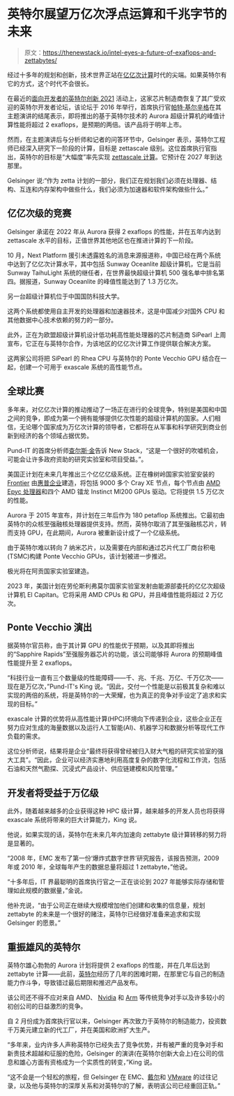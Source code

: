 # 英特尔展望万亿次浮点运算和千兆字节的未来

> 原文：<https://thenewstack.io/intel-eyes-a-future-of-exaflops-and-zettabytes/>

经过十多年的规划和创新，技术世界正站在[亿亿次计算](https://thenewstack.io/nvidia-gpus-nudge-hpe-supercomputer-into-the-exascale/)时代的尖端。如果英特尔有它的方式，这个时代不会很长。

在最近的[面向开发者的英特尔创新 2021](https://thenewstack.io/intel-takes-a-deeper-look-at-software-development/) 活动上，这家芯片制造商恢复了其广受欢迎的英特尔开发者论坛，该论坛于 2016 年举行，首席执行官[帕特·基尔辛格](https://www.linkedin.com/in/patgelsinger/)在其主题演讲的结尾表示，即将推出的基于英特尔技术的 Aurora 超级计算机的峰值计算性能将超过 2 exaflops，是预期的两倍。该产品将于明年上市。

然而，在主题演讲后与分析师和记者的问答环节中，Gelsinger 表示，英特尔工程师已经深入研究下一阶段的计算，目标是 zettascale 级别。这位首席执行官指出，英特尔的目标是“大幅度”率先实现 [zettascale 计算](https://en.wikipedia.org/wiki/Zettascale_computing)。它预计在 2027 年到达那里。

Gelsinger 说:“作为 zetta 计划的一部分，我们正在规划我们必须在处理器、结构、互连和内存架构中做些什么，我们必须为加速器和软件架构做些什么。”

## **亿亿次级的竞赛**

Gelsinger 承诺在 2022 年从 Aurora 获得 2 exaflops 的性能，并在五年内达到 zettascale 水平的目标，正值世界其他地区也在推进计算的下一阶段。

10 月，Next Platform 援引未透露姓名的消息来源报道称，中国已经在两个系统中达到了亿亿次计算水平，其中包括 Sunway Oceanlite 超级计算机，它是当前 Sunway TaihuLight 系统的继任者，在世界最快超级计算机 500 强名单中排名第四。据报道，Sunway Oceanlite 的峰值性能达到了 1.3 万亿次。

另一台超级计算机位于中国国防科技大学。

这两个系统都使用自主开发的处理器和加速器技术，这是中国减少对国外 CPU 和其他数据中心技术依赖的努力的一部分。

此外，正在为欧盟超级计算机设计低功耗高性能处理器的芯片制造商 SiPearl 上周宣布，它正在与英特尔合作，为该地区的亿亿次计算工作提供联合解决方案。

这两家公司将把 SiPearl 的 Rhea CPU 与英特尔的 Ponte Vecchio GPU 结合在一起，创建一个可用于 exascale 系统的高性能节点。

## **全球比赛**

多年来，对亿亿次计算的推动推动了一场正在进行的全球竞争，特别是美国和中国之间的竞争，即成为第一个拥有能够提供亿次性能的超级计算机的国家。人们相信，无论哪个国家成为万亿次计算的领导者，它都将在从军事和科学研究到商业创新到经济的各个领域占据优势。

Pund-IT 的首席分析师[查尔斯·金](https://www.linkedin.com/in/charles-king-344a8b/)告诉 New Stack，“这是一个很好的吹嘘机会，可能会让许多政府资助的研究实验室和项目受益。”。

美国正计划在未来几年推出三个亿亿亿级系统。正在橡树岭国家实验室安装的 [Frontier](https://www.olcf.ornl.gov/frontier/) 由[惠普企业](https://www.hpe.com/us/en/ezmeral.html?utm_content=inline-mention)建造，将包括 9000 多个 Cray XE 节点，每个节点由 [AMD Epyc 处理器](https://thenewstack.io/cpu-benchmarks-for-cloud-providers-intel-vs-amd-vs-amazons-arm-based-graviton2/)和四个 AMD 镭龙 Instinct MI200 GPUs 驱动。它将提供 1.5 万亿次的性能。

Aurora 于 2015 年宣布，并计划在三年后作为 180 petaflop 系统推出。它最初由英特尔的众核至强融核处理器提供支持。然而，英特尔取消了其至强融核芯片，转而支持 GPU，在此期间，Aurora 被重新设计成了一个亿级系统。

由于英特尔难以转向 7 纳米芯片，以及需要在内部和通过芯片代工厂商台积电(TSMC)构建 Ponte Vecchio GPUs，该计划被进一步推迟。

极光将在阿贡国家实验室建造。

2023 年，美国计划在劳伦斯利弗莫尔国家实验室发射由能源部委托的亿亿次超级计算机 El Capitan。它将采用 AMD CPUs 和 GPU，并且峰值性能将超过 2 万亿次。

## **Ponte Vecchio 演出**

据英特尔官员称，由于其计算 GPU 的性能优于预期，以及其即将推出的“Sapphire Rapids”至强服务器芯片的功能，该公司能够将 Aurora 的预期峰值性能提升至 2 exaflops。

“科技行业一直有三个数量级的性能障碍——千、兆、千兆、万亿、千万亿次——现在是万亿次，”Pund-IT's King 说。“因此，交付一个性能是以前极其复杂和难以实现的两倍的系统，将是英特尔的一大荣耀，也为真正的竞争对手设定了追求和实现的目标。”

exascale 计算的优势将从高性能计算(HPC)环境向下传递到企业，这些企业正在努力应对生成的海量数据以及运行人工智能(AI)、机器学习和数据分析等现代工作负载的需求。

这位分析师说，结果将是企业“最终将获得曾经被归入财大气粗的研究实验室的强大工具”。“因此，企业可以经济实惠地利用高度复杂的数字化流程和工作流，包括石油和天然气勘探、沉浸式产品设计、供应链建模和风险管理。”

## **开发者将受益于万亿级**

此外，随着越来越多的企业获得这种 HPC 级计算，越来越多的开发人员也将获得 exascale 系统将带来的巨大计算能力，King 说。

他说，如果实现的话，英特尔在未来几年内加速向 zettabyte 级计算转移的努力将是显著的。

“2008 年，EMC 发布了第一份‘爆炸式数字世界’研究报告，该报告预测，2009 年或 2010 年，全球每年产生的数据总量将超过 1 zettabyte，”他说。

“十多年后，IT 界最聪明的首席执行官之一正在谈论到 2027 年能够实际存储和管理如此规模的数据量，”金说。

他补充说，“由于公司正在继续大规模增加他们创建和收集的信息量，规划 zettabyte 的未来是一个很好的赌注，英特尔已经做好准备来追求和实现 Gelsinger 的愿景。”

## **重振雄风的英特尔**

英特尔雄心勃勃的 Aurora 计划将提供 2 exaflops 的性能，并在几年后达到 zettabyte 计算——此前，[英特尔](https://thenewstack.io/intel-unveils-next-generation-neuromorphic-computing-chip/)经历了几年的困难时期，在那里它与自己的制造能力作斗争，导致错过最后期限和推迟产品发布。

该公司还不得不应对来自 AMD、 [Nvidia](https://thenewstack.io/omniverse-kit-nvidia-metaverse-sdk/) 和 [Arm](https://thenewstack.io/arm-looks-to-supercharge-iot-software-development/) 等传统竞争对手以及许多较小的初创公司的日益激烈的竞争。

自 2 月份成为首席执行官以来，Gelsinger 再次致力于英特尔的制造能力，投资数千万美元建立新的代工厂，并在美国和欧洲扩大生产。

“多年来，业内许多人声称英特尔已经失去了竞争优势，并有被严重的竞争对手和新贵技术超越和征服的危险，Gelsinger 的演讲(在英特尔创新大会上)在公司的信息和雄心方面有资格成为一个实质性的转变，”King 说。

“这不会是一个轻松的旅程，但 Gelsinger 在 EMC、[戴尔](https://www.delltechnologies.com/en-us/index.htm?utm_content=inline-mention)和 [VMware](https://tanzu.vmware.com?utm_content=inline-mention) 的过往记录，以及他与英特尔的深厚关系和对英特尔的了解，表明该公司已经重回正轨。”

<svg xmlns:xlink="http://www.w3.org/1999/xlink" viewBox="0 0 68 31" version="1.1"><title>Group</title> <desc>Created with Sketch.</desc></svg>